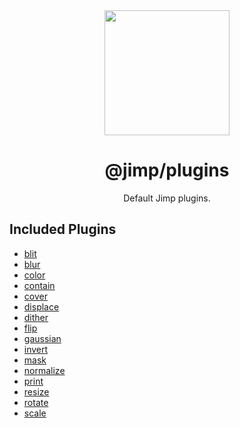 <div align="center">
  <a href="https://intuit.github.io/Ignite/">
    <img width="200" height="200"
      src="https://s3.amazonaws.com/pix.iemoji.com/images/emoji/apple/ios-11/256/crayon.png">
  </a>
  <h1>@jimp/plugins</h1>
  <p>Default Jimp plugins.</p>
</div>

## Included Plugins

- [blit](../plugin-blit)
- [blur](../plugin-blur)
- [color](../plugin-color)
- [contain](../plugin-contain)
- [cover](../plugin-cover)
- [displace](../plugin-displace)
- [dither](../plugin-dither)
- [flip](../plugin-flip)
- [gaussian](../plugin-gaussian)
- [invert](../plugin-invert)
- [mask](../plugin-mask)
- [normalize](../plugin-normalize)
- [print](../plugin-print)
- [resize](../plugin-resize)
- [rotate](../plugin-rotate)
- [scale](../plugin-scale)
